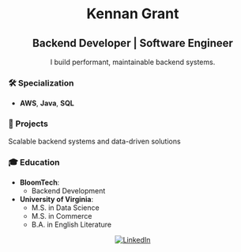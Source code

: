<h1 align="center">Kennan Grant</h1>
<h2 align="center">Backend Developer | Software Engineer</h2>

<p align="center">I build performant, maintainable backend systems.</p>

### 🛠 Specialization
- **AWS**, **Java**, **SQL**

### 📁 Projects
Scalable backend systems and data-driven solutions

### 🎓 Education
- **BloomTech**:
  - Backend Development
- **University of Virginia**:
  - M.S. in Data Science
  - M.S. in Commerce
  - B.A. in English Literature

<p align="center">
  <a href="https://www.linkedin.com/in/kennan-grant/"><img alt="LinkedIn" src="https://img.shields.io/badge/LinkedIn-blue?style=flat-square&logo=linkedin"></a>
</p>
